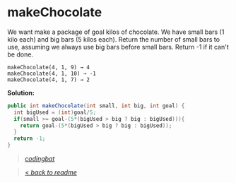 # makeChocolate

We want make a package of goal kilos of chocolate. We have small bars (1 kilo each) and big bars (5 kilos each). Return the number of small bars to use, assuming we always use big bars before small bars. Return -1 if it can't be done.

```
makeChocolate(4, 1, 9) → 4
makeChocolate(4, 1, 10) → -1
makeChocolate(4, 1, 7) → 2
```

**Solution:**

```java
public int makeChocolate(int small, int big, int goal) {
  int bigUsed = (int)goal/5;
  if(small >= goal-(5*(bigUsed > big ? big : bigUsed))){
    return goal-(5*(bigUsed > big ? big : bigUsed));
  }
  return -1;
}
```

> _[codingbat](http://codingbat.com/prob/p191363)_

> [< _back to readme_](FINDREPLACEREADME)